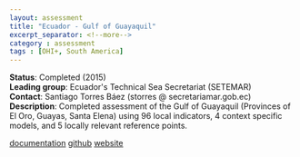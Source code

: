 ```yaml
---
layout: assessment
title: "Ecuador - Gulf of Guayaquil"
excerpt_separator: <!--more-->
category : assessment
tags : [OHI+, South America]
---
```


**Status**: Completed (2015)  
**Leading group**: Ecuador's Technical Sea Secretariat (SETEMAR)  
**Contact**: Santiago Torres Báez (storres @ secretariamar.gob.ec)  
**Description**: Completed assessment of the Gulf of Guayaquil (Provinces of El Oro, Guayas, Santa Elena) using 96 local indicators, 4 context specific models, and 5 locally relevant reference points.

[documentation](/resources/publications#ecuador)
<a href="https://github.com/OHI-Science/gye" target="_blank">github</a>
<a href="http://ohi-science.org/gye" target="_blank">website</a>
